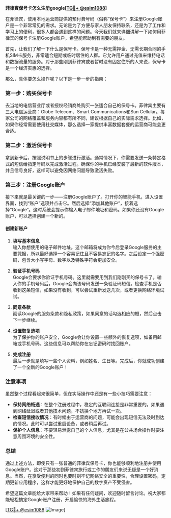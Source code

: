 **菲律賓保号卡怎么注册google[[TG💪+ @esim1088](https://t.me/s/esim1088)]**

在菲律宾，使用本地运营商提供的预付费号码（俗称“保号卡”）来注册Google账户是一个非常常见的需求。无论是为了方便与家人朋友保持联系，还是为了工作和学习上的便利，很多人都会遇到这样的问题。今天我们就来详细讲解一下如何用菲律宾的保号卡注册Google账户，希望能帮助到有需要的朋友。

首先，让我们了解一下什么是保号卡。保号卡是一种无需押金、无需长期合同的手机SIM卡服务，非常适合短期或临时居住的人群。它允许用户通过充值来维持电话和数据流量的服务。对于那些刚到菲律宾或者暂时没有固定住所的人来说，保号卡是一个经济实惠的选择。

那么，具体要怎么操作呢？以下是一步一步的指南：

### 第一步：购买保号卡

去当地的电信营业厅或者授权经销商处购买一张适合自己的保号卡。菲律宾主要有三大电信运营商：Globe Telecom、Smart Communications和Sun Cellular。每家公司的网络覆盖和服务内容都有所不同，建议根据自己的实际需求选择。比如，如果你经常需要使用社交媒体，那么选择一家提供丰富数据套餐的运营商可能会更合适。

### 第二步：激活保号卡

拿到新卡后，按照说明书上的步骤进行激活。通常情况下，你需要发送一条特定格式的短信给指定号码以完成激活过程。确保你的手机已经安装了最新的软件版本，并且信号良好，这样可以避免因网络问题导致激活失败。

### 第三步：注册Google账户

接下来就是最关键的一步——注册Google账户了。打开你的智能手机，进入设置界面，找到“账户”选项并点击它。然后选择“添加其他账户”，接着选择“Google”。这时系统会提示你输入电子邮件地址和密码。如果你还没有Google账户，可以选择创建一个新的。

#### 创建新账户

1. **填写基本信息**  
   输入你想使用的电子邮件地址。这个邮箱将成为你今后登录Google服务的主要凭据，所以最好选择一个容易记住且不容易忘记的名字。之后设定一个强密码，包含大小写字母、数字以及特殊字符会更加安全。

2. **验证手机号码**  
   Google会要求你验证手机号码。这里就需要用到我们刚刚买的保号卡了。输入你的手机号码后，Google会向该号码发送一条验证码短信。检查手机是否收到这条短信，如果没有收到，可以尝试重新发送几次，或者更换网络环境试试。

3. **同意条款**  
   阅读Google的服务条款和隐私政策，如果同意的话勾选相应的框，然后点击下一步继续。

4. **设置恢复选项**  
   为了保护你的账户安全，Google会让你设置一些额外的恢复选项，如备用邮箱或手机号码。这些信息可以帮助你在忘记密码时找回账户。

5. **完成注册**  
   最后一步就是填写一些个人资料，例如姓名、生日等。完成后，你就成功创建了一个全新的Google账户！

### 注意事项

虽然整个过程看起来很简单，但在实际操作中还是有一些小技巧需要注意：

- **保持网络畅通**：在整个注册过程中，稳定的互联网连接是非常重要的。如果遇到网络延迟或者其他技术问题，不妨换个地方再试一次。
- **检查短信接收情况**：有时候由于运营商的问题，可能会出现短信无法及时到达的情况。此时可以尝试重启设备，或者稍后再试。
- **保护个人信息**：不要轻易泄露自己的个人信息，尤其是在公共场合操作时要注意周围环境的安全性。

### 总结

通过上述方法，即使只有一张普通的菲律宾保号卡，你也能够顺利地注册并使用Google账户。这对于那些初到菲律宾旅行或工作的朋友们来说无疑是一个好消息。当然，在享受便利的同时也要时刻牢记网络安全的重要性，合理设置密码，定期更新应用程序，这样才能更好地保护自己的数字资产不受侵害。

希望这篇文章能给大家带来帮助！如果有任何疑问，欢迎随时留言讨论。祝大家都能轻松搞定Google账户注册，开启愉快的海外生活旅程。

[[TG💪+ @esim1088](https://t.me/s/esim1088) ![Image](https://i.postimg.cc/4NQfJmqS/Snipaste-2025-05-13-00-14-12.png)]